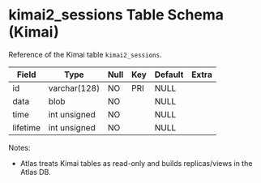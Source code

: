 # kimai2_sessions Table Schema (Kimai)

Reference of the Kimai table `kimai2_sessions`.

| Field | Type | Null | Key | Default | Extra |
|-------|------|------|-----|---------|-------|
| id | varchar(128) | NO | PRI | NULL |  |
| data | blob | NO |  | NULL |  |
| time | int unsigned | NO |  | NULL |  |
| lifetime | int unsigned | NO |  | NULL |  |

Notes:
- Atlas treats Kimai tables as read-only and builds replicas/views in the Atlas DB.

